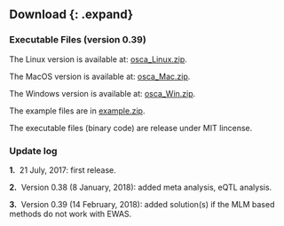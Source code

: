 
## Download {: .expand}
### Executable Files (version 0.39) 

The Linux version is available at:
[osca\_Linux.zip](./download/osca_Linux.zip).

The MacOS version is available at:
[osca\_Mac.zip](./download/osca_Mac.zip).

The Windows version is available at:
[osca\_Win.zip](./download/osca_Win.zip).

The example files are in [example.zip](./download/example.zip).

The executable files (binary code) are release under MIT lincense.

### Update log 


**1.**  21 July, 2017: first release.

**2.**  Version 0.38 (8 January, 2018): added meta analysis, eQTL analysis.

**3.**  Version 0.39 (14 February, 2018): added solution(s) if the MLM based methods do not work with EWAS.

